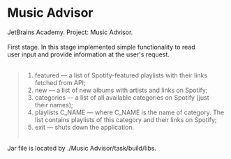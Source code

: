 # Music Advisor
JetBrains Academy. Project: Music Advisor.</br></br>
First stage. In this stage implemented simple functionality to read</br>
user input and provide information at the user's request.</br></br>
> 1. featured — a list of Spotify-featured playlists with their links</br>
> fetched from API;</br>
> 2. new — a list of new albums with artists and links on Spotify;</br>
> 3. categories — a list of all available categories on Spotify (just</br>
> their names);</br>
> 4. playlists C_NAME — where C_NAME is the name of category. The</br>
> list contains playlists of this category and their links on Spotify;</br>
> 5. exit — shuts down the application.</br></br>

Jar file is located by ./Music Advisor/task/build/libs.






